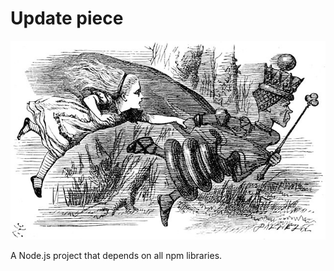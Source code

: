 # Update piece

![Alice and the Red Queen, by John Tenniel](640px-Alice_queen2.jpg)

A Node.js project that depends on all npm libraries.